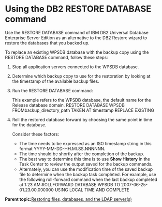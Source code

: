 # Using the DB2 RESTORE DATABASE command

Use the RESTORE DATABASE command of IBM DB2 Universal Database Enterprise Server Edition as an alternative to the DB2 Restore wizard to restore the databases that you backed up.

To replace an existing WPSDB database with the backup copy using the RESTORE DATABASE command, follow these steps:

1.  Stop all application servers connected to the WPSDB database.

2.  Determine which backup copy to use for the restoration by looking at the timestamp of the available backup files.

3.  Run the RESTORE DATABASE command:

    This example refers to the WPSDB database, the default name for the Release database domain. RESTORE DATABASE WPSDB FROMbackup\_directory\_path TAKEN AT timestamp REPLACE EXISTING

4.  Roll the restored database forward by choosing the same point in time for the database.

    Consider these factors:

    -   The time needs to be expressed as an ISO timestamp string in this format YYYY-MM-DD-HH.MI.SS.NNNNNN.
    -   The time should be shortly after the completion of the backup.
    -   The best way to determine this time is to use **Show History** in the Task Center to review the output saved for the backup commands.
    -   Alternately, you can use the modification time of the saved backup file to determine when the backup task completed.
    For example, use the following roll-forward command when the last backup completed at 1:23 AM:ROLLFORWARD DATABASE WPSDB TO 2007-06-25-01.23.00.000000 USING LOCAL TIME AND COMPLETE


**Parent topic:**[Restoring files, databases, and the LDAP server\(s\)](../admin-system/i_wadm_t_restr_winlinux.md)

